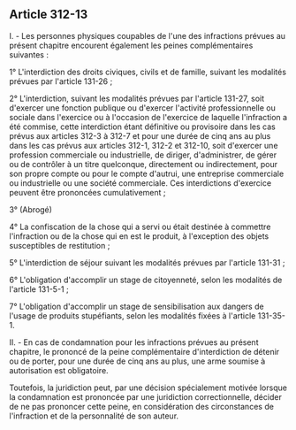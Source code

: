 Article 312-13
----
I. - Les personnes physiques coupables de l'une des infractions prévues au
présent chapitre encourent également les peines complémentaires suivantes :

1° L'interdiction des droits civiques, civils et de famille, suivant les
modalités prévues par l'article 131-26 ;

2° L'interdiction, suivant les modalités prévues par l'article 131-27, soit
d'exercer une fonction publique ou d'exercer l'activité professionnelle ou
sociale dans l'exercice ou à l'occasion de l'exercice de laquelle l'infraction a
été commise, cette interdiction étant définitive ou provisoire dans les cas
prévus aux articles 312-3 à 312-7 et pour une durée de cinq ans au plus dans les
cas prévus aux articles 312-1, 312-2 et 312-10, soit d'exercer une profession
commerciale ou industrielle, de diriger, d'administrer, de gérer ou de contrôler
à un titre quelconque, directement ou indirectement, pour son propre compte ou
pour le compte d'autrui, une entreprise commerciale ou industrielle ou une
société commerciale. Ces interdictions d'exercice peuvent être prononcées
cumulativement ;

3° (Abrogé)

4° La confiscation de la chose qui a servi ou était destinée à commettre
l'infraction ou de la chose qui en est le produit, à l'exception des objets
susceptibles de restitution ;

5° L'interdiction de séjour suivant les modalités prévues par l'article 131-31 ;

6° L'obligation d'accomplir un stage de citoyenneté, selon les modalités de
l'article 131-5-1 ;

7° L'obligation d'accomplir un stage de sensibilisation aux dangers de l'usage
de produits stupéfiants, selon les modalités fixées à l'article 131-35-1.

II. - En cas de condamnation pour les infractions prévues au présent chapitre,
le prononcé de la peine complémentaire d'interdiction de détenir ou de porter,
pour une durée de cinq ans au plus, une arme soumise à autorisation est
obligatoire.

Toutefois, la juridiction peut, par une décision spécialement motivée lorsque la
condamnation est prononcée par une juridiction correctionnelle, décider de ne
pas prononcer cette peine, en considération des circonstances de l'infraction et
de la personnalité de son auteur.
